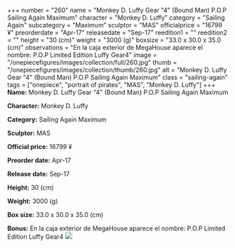 +++
number = "260"
name = "Monkey D. Luffy Gear &#34;4&#34; (Bound Man) P.O.P Sailing Again Maximum"
character = "Monkey D. Luffy"
category = "Sailing Again"
subcategory = "Maximum"
sculptor = "MAS"
officialprice = "16799 ¥"
preorderdate = "Apr-17"
releasedate = "Sep-17"
reedition1 = ""
reedition2 = ""
height = "30 (cm)"
weight = "3000 (g)"
boxsize = "33.0 x 30.0 x 35.0 (cm)"
observations = "En la caja exterior de MegaHouse aparece el nombre: P.O.P Limited Edition Luffy Gear4"
image = "/onepiecefigures/images/collection/full/260.jpg"
thumb = "/onepiecefigures/images/collection/thumb/260.jpg"
alt = "Monkey D. Luffy Gear &#34;4&#34; (Bound Man) P.O.P Sailing Again Maximum"
class = "sailing-again"
tags = ["onepiece", "portrait of pirates", "MAS", "Monkey D. Luffy"]
+++
**Name:** Monkey D. Luffy Gear &#34;4&#34; (Bound Man) P.O.P Sailing Again Maximum

**Character:** Monkey D. Luffy

**Category:** Sailing Again  Maximum 

**Sculptor:** MAS

**Official price:** 16799 ¥

**Preorder date:** Apr-17

**Release date:** Sep-17

**Height:** 30 (cm)

**Weight:** 3000 (g)

**Box size:** 33.0 x 30.0 x 35.0 (cm)

**Bonus:** En la caja exterior de MegaHouse aparece el nombre: P.O.P Limited Edition Luffy Gear4
<img src="/onepiecefigures/images/collection/thumb/260.jpg">